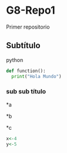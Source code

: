 # G8-Repo1
Primer repositorio

## Subtítulo
python

~~~python
def function():
  print("Hola Mundo")
~~~

### sub sub título

*a

*b

*c

~~~r
x<-4
y<-5
~~~
